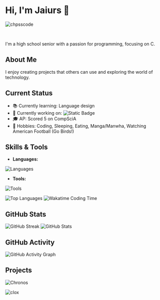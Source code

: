 # Hi, I'm Jaiurs 👋
<p align="left"> <img src="https://komarev.com/ghpvc/?username=imma-Spring&label=Profile%20views&color=0e75b6&style=for-the-badge" alt="chpsscode" /> </p>
<br>

I'm a high school senior with a passion for programming, focusing on C.

## About Me

I enjoy creating projects that others can use and exploring the world of technology.

## Current Status

- 📚 Currently learning: Language design
- 🔧 Currently working on: ![Static Badge](https://img.shields.io/badge/-Salmon-%23FA8072?style=flat-square&color=%23FA8072&link=https%3A%2F%2Fgithub.com%2FSalmon-lang%2FSalmon)
- 🎓 AP: Scored 5 on CompSciA
- 🌟 Hobbies: Coding, Sleeping, Eating, Manga/Manwha, Watching American Football (Go Birds!)

## Skills & Tools

- **Languages:**
<img src="https://skillicons.dev/icons?i=c,java,cpp,cs,html,css,python,godot,bash,latex,md,cmake" alt="Languages">

- **Tools:**
<img src="https://skillicons.dev/icons?i=neovim,idea,git,github,linux,pytorch" alt="Tools">

![Top Languages](https://github-readme-stats.vercel.app/api/top-langs/?username=imma-Spring)
![Wakatime Coding Time](https://github-readme-stats.vercel.app/api/wakatime?username=immaspring&layout=compact)
  
## GitHub Stats

![GitHub Streak](https://streak-stats.demolab.com?user=imma-Spring)
![GitHub Stats](https://github-readme-stats.vercel.app/api?username=imma-Spring&theme=radical&show_icons=true&count_private=true)

## GitHub Activity

![GitHub Activity Graph](https://github-readme-activity-graph.vercel.app/graph?username=imma-Spring&custom_title=GitHub%20Activity%20Graph&bg_color=141321&color=A9FEF7&line=626069&point=F8D847&area_color=FE428E&title_color=FE428E&area=true)

## Projects

![Chronos](https://github-readme-stats.vercel.app/api/pin/?username=imma-Spring&theme=radical&repo=Chronos)

![clox](https://github-readme-stats.vercel.app/api/pin/?username=imma-Spring&theme=radical&repo=clox-implementation)
